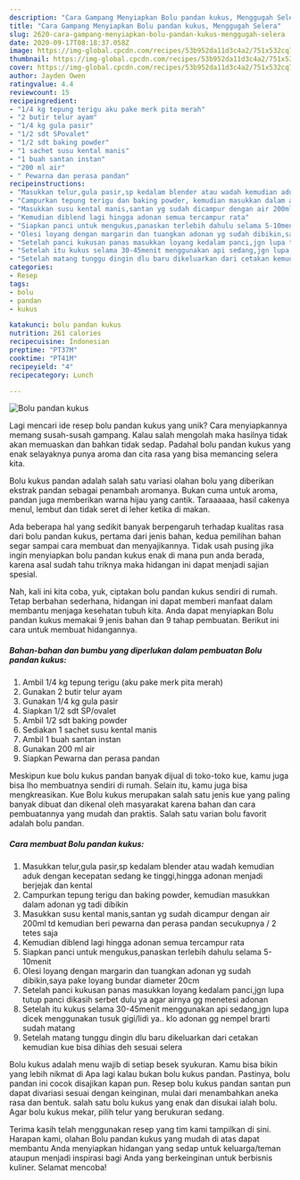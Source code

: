 ```yaml
---
description: "Cara Gampang Menyiapkan Bolu pandan kukus, Menggugah Selera"
title: "Cara Gampang Menyiapkan Bolu pandan kukus, Menggugah Selera"
slug: 2620-cara-gampang-menyiapkan-bolu-pandan-kukus-menggugah-selera
date: 2020-09-17T08:18:37.058Z
image: https://img-global.cpcdn.com/recipes/53b952da11d3c4a2/751x532cq70/bolu-pandan-kukus-foto-resep-utama.jpg
thumbnail: https://img-global.cpcdn.com/recipes/53b952da11d3c4a2/751x532cq70/bolu-pandan-kukus-foto-resep-utama.jpg
cover: https://img-global.cpcdn.com/recipes/53b952da11d3c4a2/751x532cq70/bolu-pandan-kukus-foto-resep-utama.jpg
author: Jayden Owen
ratingvalue: 4.4
reviewcount: 15
recipeingredient:
- "1/4 kg tepung terigu aku pake merk pita merah"
- "2 butir telur ayam"
- "1/4 kg gula pasir"
- "1/2 sdt SPovalet"
- "1/2 sdt baking powder"
- "1 sachet susu kental manis"
- "1 buah santan instan"
- "200 ml air"
- " Pewarna dan perasa pandan"
recipeinstructions:
- "Masukkan telur,gula pasir,sp kedalam blender atau wadah kemudian aduk dengan kecepatan sedang ke tinggi,hingga adonan menjadi berjejak dan kental"
- "Campurkan tepung terigu dan baking powder, kemudian masukkan dalam adonan yg tadi dibikin"
- "Masukkan susu kental manis,santan yg sudah dicampur dengan air 200ml td kemudian beri pewarna dan perasa pandan secukupnya / 2 tetes saja"
- "Kemudian diblend lagi hingga adonan semua tercampur rata"
- "Siapkan panci untuk mengukus,panaskan terlebih dahulu selama 5-10menit"
- "Olesi loyang dengan margarin dan tuangkan adonan yg sudah dibikin,saya pake loyang bundar diameter 20cm"
- "Setelah panci kukusan panas masukkan loyang kedalam panci,jgn lupa tutup panci dikasih serbet dulu ya agar airnya gg menetesi adonan"
- "Setelah itu kukus selama 30-45menit menggunakan api sedang,jgn lupa dicek menggunakan tusuk gigi/lidi ya.. klo adonan gg nempel brarti sudah matang"
- "Setelah matang tunggu dingin dlu baru dikeluarkan dari cetakan kemudian kue bisa dihias deh sesuai selera"
categories:
- Resep
tags:
- bolu
- pandan
- kukus

katakunci: bolu pandan kukus 
nutrition: 261 calories
recipecuisine: Indonesian
preptime: "PT37M"
cooktime: "PT41M"
recipeyield: "4"
recipecategory: Lunch

---
```



![Bolu pandan kukus](https://img-global.cpcdn.com/recipes/53b952da11d3c4a2/751x532cq70/bolu-pandan-kukus-foto-resep-utama.jpg)

Lagi mencari ide resep bolu pandan kukus yang unik? Cara menyiapkannya memang susah-susah gampang. Kalau salah mengolah maka hasilnya tidak akan memuaskan dan bahkan tidak sedap. Padahal bolu pandan kukus yang enak selayaknya punya aroma dan cita rasa yang bisa memancing selera kita.

Bolu kukus pandan adalah salah satu variasi olahan bolu yang diberikan ekstrak pandan sebagai penambah aromanya. Bukan cuma untuk aroma, pandan juga memberikan warna hijau yang cantik. Taraaaaaa, hasil cakenya menul, lembut dan tidak seret di leher ketika di makan.

Ada beberapa hal yang sedikit banyak berpengaruh terhadap kualitas rasa dari bolu pandan kukus, pertama dari jenis bahan, kedua pemilihan bahan segar sampai cara membuat dan menyajikannya. Tidak usah pusing jika ingin menyiapkan bolu pandan kukus enak di mana pun anda berada, karena asal sudah tahu triknya maka hidangan ini dapat menjadi sajian spesial.


Nah, kali ini kita coba, yuk, ciptakan bolu pandan kukus sendiri di rumah. Tetap berbahan sederhana, hidangan ini dapat memberi manfaat dalam membantu menjaga kesehatan tubuh kita. Anda dapat menyiapkan Bolu pandan kukus memakai 9 jenis bahan dan 9 tahap pembuatan. Berikut ini cara untuk membuat hidangannya.

<!--inarticleads1-->

##### Bahan-bahan dan bumbu yang diperlukan dalam pembuatan Bolu pandan kukus:

1. Ambil 1/4 kg tepung terigu (aku pake merk pita merah)
1. Gunakan 2 butir telur ayam
1. Gunakan 1/4 kg gula pasir
1. Siapkan 1/2 sdt SP/ovalet
1. Ambil 1/2 sdt baking powder
1. Sediakan 1 sachet susu kental manis
1. Ambil 1 buah santan instan
1. Gunakan 200 ml air
1. Siapkan  Pewarna dan perasa pandan


Meskipun kue bolu kukus pandan banyak dijual di toko-toko kue, kamu juga bisa lho membuatnya sendiri di rumah. Selain itu, kamu juga bisa mengkreasikan. Kue Bolu kukus merupakan salah satu jenis kue yang paling banyak dibuat dan dikenal oleh masyarakat karena bahan dan cara pembuatannya yang mudah dan praktis. Salah satu varian bolu favorit adalah bolu pandan. 

<!--inarticleads2-->

##### Cara membuat Bolu pandan kukus:

1. Masukkan telur,gula pasir,sp kedalam blender atau wadah kemudian aduk dengan kecepatan sedang ke tinggi,hingga adonan menjadi berjejak dan kental
1. Campurkan tepung terigu dan baking powder, kemudian masukkan dalam adonan yg tadi dibikin
1. Masukkan susu kental manis,santan yg sudah dicampur dengan air 200ml td kemudian beri pewarna dan perasa pandan secukupnya / 2 tetes saja
1. Kemudian diblend lagi hingga adonan semua tercampur rata
1. Siapkan panci untuk mengukus,panaskan terlebih dahulu selama 5-10menit
1. Olesi loyang dengan margarin dan tuangkan adonan yg sudah dibikin,saya pake loyang bundar diameter 20cm
1. Setelah panci kukusan panas masukkan loyang kedalam panci,jgn lupa tutup panci dikasih serbet dulu ya agar airnya gg menetesi adonan
1. Setelah itu kukus selama 30-45menit menggunakan api sedang,jgn lupa dicek menggunakan tusuk gigi/lidi ya.. klo adonan gg nempel brarti sudah matang
1. Setelah matang tunggu dingin dlu baru dikeluarkan dari cetakan kemudian kue bisa dihias deh sesuai selera


Bolu kukus adalah menu wajib di setiap besek syukuran. Kamu bisa bikin yang lebih nikmat di Apa lagi kalau bukan bolu kukus pandan. Pastinya, bolu pandan ini cocok disajikan kapan pun. Resep bolu kukus pandan santan pun dapat divariasi sesuai dengan keinginan, mulai dari menambahkan aneka rasa dan bentuk. salah satu bolu kukus yang enak dan disukai ialah bolu. Agar bolu kukus mekar, pilih telur yang berukuran sedang. 

Terima kasih telah menggunakan resep yang tim kami tampilkan di sini. Harapan kami, olahan Bolu pandan kukus yang mudah di atas dapat membantu Anda menyiapkan hidangan yang sedap untuk keluarga/teman ataupun menjadi inspirasi bagi Anda yang berkeinginan untuk berbisnis kuliner. Selamat mencoba!
